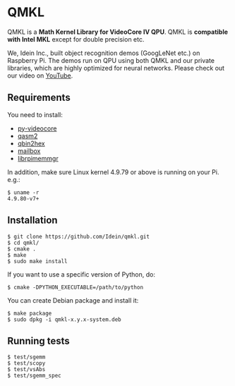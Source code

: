 # QMKL


QMKL is a **Math Kernel Library for VideoCore IV QPU**. QMKL is **compatible
with Intel MKL** except for double precision etc.

We, Idein Inc., built object recognition demos (GoogLeNet etc.) on Raspberry
Pi. The demos run on QPU using both QMKL and our private libraries, which are highly
optimized for neural networks. Please check out our video on [YouTube](https://www.youtube.com/watch?v=R5niixLtf2Q).



## Requirements

You need to install:

- [py-videocore](https://github.com/nineties/py-videocore)
- [qasm2](https://github.com/Terminus-IMRC/qpu-assembler2)
- [qbin2hex](https://github.com/Terminus-IMRC/qpu-bin-to-hex)
- [mailbox](https://github.com/Terminus-IMRC/mailbox)
- [librpimemmgr](https://github.com/Idein/librpimemmgr)

In addition, make sure Linux kernel 4.9.79 or above is running on your Pi. e.g.:

```
$ uname -r
4.9.80-v7+
```


## Installation

```
$ git clone https://github.com/Idein/qmkl.git
$ cd qmkl/
$ cmake .
$ make
$ sudo make install
```

If you want to use a specific version of Python, do:

```
$ cmake -DPYTHON_EXECUTABLE=/path/to/python
```

You can create Debian package and install it:

```
$ make package
$ sudo dpkg -i qmkl-x.y.x-system.deb
```


## Running tests

```
$ test/sgemm
$ test/scopy
$ test/vsAbs
$ test/sgemm_spec
```
